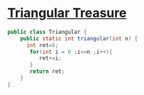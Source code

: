 # [Triangular Treasure](https://www.codewars.com/kata/triangular-treasure/train/java)

```java
public class Triangular {
    public static int triangular(int n) {
      int ret=0;
       for(int i = 0 ;i<=n ;i++){
          ret+=i;
       }
       return ret;
    }
}
```

